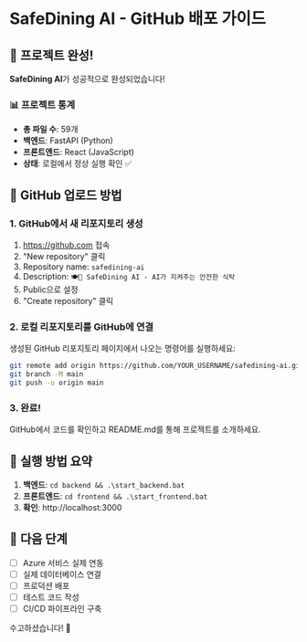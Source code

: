 # SafeDining AI - GitHub 배포 가이드

## 🎉 프로젝트 완성!

**SafeDining AI**가 성공적으로 완성되었습니다!

### 📊 프로젝트 통계
- **총 파일 수**: 59개
- **백엔드**: FastAPI (Python)
- **프론트엔드**: React (JavaScript)
- **상태**: 로컬에서 정상 실행 확인 ✅

## 🔗 GitHub 업로드 방법

### 1. GitHub에서 새 리포지토리 생성
1. https://github.com 접속
2. "New repository" 클릭
3. Repository name: `safedining-ai`
4. Description: `🍽️🤖 SafeDining AI - AI가 지켜주는 안전한 식탁`
5. Public으로 설정
6. "Create repository" 클릭

### 2. 로컬 리포지토리를 GitHub에 연결
생성된 GitHub 리포지토리 페이지에서 나오는 명령어를 실행하세요:

```bash
git remote add origin https://github.com/YOUR_USERNAME/safedining-ai.git
git branch -M main
git push -u origin main
```

### 3. 완료!
GitHub에서 코드를 확인하고 README.md를 통해 프로젝트를 소개하세요.

## 📱 실행 방법 요약
1. **백엔드**: `cd backend && .\start_backend.bat`
2. **프론트엔드**: `cd frontend && .\start_frontend.bat`
3. **확인**: http://localhost:3000

## 🚀 다음 단계
- [ ] Azure 서비스 실제 연동
- [ ] 실제 데이터베이스 연결
- [ ] 프로덕션 배포
- [ ] 테스트 코드 작성
- [ ] CI/CD 파이프라인 구축

수고하셨습니다! 🎊
